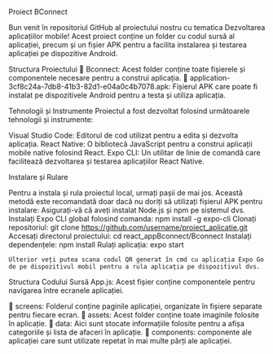Proiect BConnect


Bun venit în repositoriul GitHub al proiectului nostru cu tematica Dezvoltarea aplicațiilor mobile! Acest proiect conține un folder cu codul sursă al aplicației, precum și un fișier APK pentru a facilita instalarea și testarea aplicației pe dispozitive Android.

Structura Proiectului
📁 Bconnect: Acest folder conține toate fișierele și componentele necesare pentru a construi aplicația.
📄 application-3cf8c24a-7db8-41b3-82d1-e04a0c4b7078.apk: Fișierul APK care poate fi instalat pe dispozitivele Android pentru a testa și utiliza aplicația.


Tehnologii și Instrumente
Proiectul a fost dezvoltat folosind următoarele tehnologii și instrumente:

Visual Studio Code: Editorul de cod utilizat pentru a edita și dezvolta aplicația.
React Native: O bibliotecă JavaScript pentru a construi aplicații mobile native folosind React.
Expo CLI: Un utilitar de linie de comandă care facilitează dezvoltarea și testarea aplicațiilor React Native.


Instalare și Rulare

Pentru a instala și rula proiectul local, urmați pașii de mai jos. Această metodă este recomandată doar dacă nu doriți să utilizați fișierul APK pentru instalare:
Asigurați-vă că aveți instalat Node.js și npm pe sistemul dvs.
    Instalați Expo CLI global folosind comanda:
        npm install -g expo-cli
    Clonați repositoriul:
        git clone https://github.com/username/proiect_aplicatie.git
    Accesați directorul proiectului:
        cd react_appBconnect/Bconnect
    Instalați dependențele:
        npm install
    Rulați aplicația:
        expo start

    Ulterior veți putea scana codul QR generat în cmd cu aplicația Expo Go de pe dispozitivul mobil pentru a rula aplicația pe dispozitivul dvs.

Structura Codului Sursă
App.js: Acest fișier conține componentele pentru navigarea între ecranele aplicației.

📁 screens: Folderul conține paginile aplicației, organizate în fișiere separate pentru fiecare ecran.
📁 assets: Acest folder conține toate imaginile folosite în aplicație.
📁 data: Aici sunt stocate informațiile folosite pentru a afișa categoriile și lista de afaceri în aplicație.
📁 components: componente ale aplicației care sunt utilizate repetat în mai multe părți ale aplicației.
